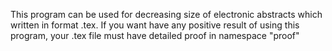 This program can be used for decreasing size of electronic abstracts which written in format .tex.
If you want have any positive result of using this program, your .tex file must have detailed proof in namespace "proof"
